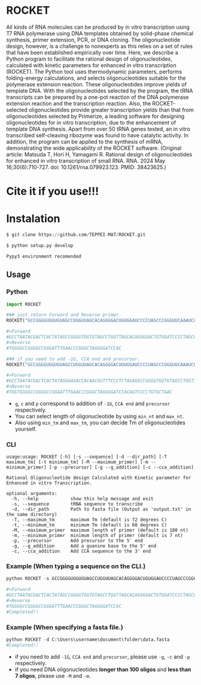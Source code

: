 # ROCKET
All kinds of RNA molecules can be produced by in vitro transcription using T7 RNA polymerase using DNA templates obtained by solid-phase chemical synthesis, primer extension, PCR, or DNA cloning. The oligonucleotide design, however, is a challenge to nonexperts as this relies on a set of rules that have been established empirically over time. Here, we describe a Python program to facilitate the rational design of oligonucleotides, calculated with kinetic parameters for enhanced in vitro transcription (ROCKET). The Python tool uses thermodynamic parameters, performs folding-energy calculations, and selects oligonucleotides suitable for the polymerase extension reaction. These oligonucleotides improve yields of template DNA. With the oligonucleotides selected by the program, the tRNA transcripts can be prepared by a one-pot reaction of the DNA polymerase extension reaction and the transcription reaction. Also, the ROCKET-selected oligonucleotides provide greater transcription yields than that from oligonucleotides selected by Primerize, a leading software for designing oligonucleotides for in vitro transcription, due to the enhancement of template DNA synthesis. Apart from over 50 tRNA genes tested, an in vitro transcribed self-cleaving ribozyme was found to have catalytic activity. In addition, the program can be applied to the synthesis of mRNA, demonstrating the wide applicability of the ROCKET software.
(Original article: Matsuda T, Hori H, Yamagami R. Rational design of oligonucleotides for enhanced in vitro transcription of small RNA. RNA. 2024 May 16;30(6):710-727. doi: 10.1261/rna.079923.123. PMID: 38423625.)

# __Cite it if you use!!!__

# Instalation
```python
$ git clone https://github.com/TEPPEI-MAT/ROCKET.git

$ python setup.py develop
```
`Pypy3 environment recomended`
## Usage

### Python
```python
import ROCKET

### just return Forward and Reverse primer.
ROCKET("GCCGGGGUGGUGUAGCCUGGUUAGCACAGGGGACUGUGGAUCCCCUAGCCCGGGUUCAAAUCCCGGCCCCGGCCCCA")

#>Forward
#GCCTAATACGACTCACTATAGCCGGGGTGGTGTAGCCTGGTTAGCACAGGGGACTGTGGATCCCCTAGCCCGGGTTCAAATCCC
#>Reverse
#TGGGGCCGGGGCCGGGATTTGAACCCGGGCTAGGGGATCCAC

### if you need to add -1G, CCA end and precursor.
ROCKET("GCCGGGGUGGUGUAGCCUGGUUAGCACAGGGGACUGUGGAUCCCCUAGCCCGGGUUCAAAUCCCGGCCCCGGCCCCA",g=True, c=True, p=True )

#>Forward
#GCCTAATACGACTCACTATAGGGAGACCACAACGGTTTCCCTCTAGAGGCCGGGGTGGTGTAGCCTGGTTAGCACAGGGGACTGTGGATCCCCTAGC
#>Reverse
#TGGTGGGGCCGGGGCCGGGATTTGAACCCGGGCTAGGGGATCCACAGTCCCCTGTGCTAAC
```
* `g`, `c` and `p` correspond to addition of `-1G`, `CCA end` and `precursor` respectively.
* You can select length of oligonucleotide by using `min_nt` and `max_nt`.
* Also using `min_tm` and `max_tm`, you can decide Tm of oligonucleotides yourself.
 
### CLI
```
usage:usage: ROCKET [-h] [-s --sequence] [-d --dir_path] [-T maximum_tm] [-t minimum_tm] [-M --maximum_primer] [-m --minimum_primer] [-p --precursor] [-g --g_addition] [-c --cca_addition]

Rational Oligonucleotide design Calculated with Kinetic parameter for Enhanced in vitro Transcription.

optional arguments:
  -h, --help            show this help message and exit
  -s, --sequence        tRNA sequence to transcribe
  -d, --dir_path        Path to fasta file (Output as 'output.txt' in the same directory)
  -T, --maximum_tm      maximum Tm (default is 72 degrees C)
  -t, --minimum_tm      minimum Tm (default is 68 degrees C)
  -M, --maximum_primer  maximum length of primer (default is 100 nt)
  -m, --minimum_primer  minimum length of primer (default is 7 nt)
  -p, --precursor       Add precursor to the 5' end
  -g, --g_addition      Add a guanine base to the 5' end
  -c, --cca_addition    Add CCA sequence to the 3' end
``` 
### Example (When typing a sequence on the CLI.)
```python
python ROCKET -s GCCGGGGUGGUGUAGCCUGGUUAGCACAGGGGACUGUGGAUCCCCUAGCCCGGGUUCAAAUCCCGGCCCCGGCCCCA

#>Forward
#GCCTAATACGACTCACTATAGCCGGGGTGGTGTAGCCTGGTTAGCACAGGGGACTGTGGATCCCCTAGCCCGGGTTCAAATCCC
#>Reverse
#TGGGGCCGGGGCCGGGATTTGAACCCGGGCTAGGGGATCCAC
#Completed!!
```
### Example (When specifying a fasta file.)
```python
python ROCKET -d C:\Users\username\document\folder\data.fasta
#Completed!!
```
* if you need to add `-1G`, `CCA end` and `precursor`, please use `-g`, `-c` and `-p` respectively.
* if you need DNA oligonucleotides **longer than 100 oligos** and **less than 7 oligos**, please use `-M` and `-m`.
